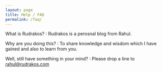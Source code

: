 ```yaml
---
layout: page
title: Help / FAQ
permalink: /faq/
---
```


What is Rudrakos?
: Rudrakos is a perosnal blog from Rahul.

Why are you doing this?
: To share knowledge and wisdom which I have gained and also to learn from you.

Well, still have something in your mind?
: Please drop a line to [rahul@rudrakos.com](mailto:rahul@rudrakos.com)

